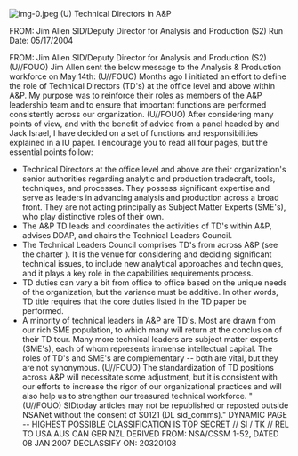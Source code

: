 ![img-0.jpeg](img-0.jpeg)
(U) Technical Directors in A\&P

FROM: Jim Allen
SID/Deputy Director for Analysis and Production (S2)
Run Date: 05/17/2004

FROM: Jim Allen
SID/Deputy Director for Analysis and Production (S2)
(U//FOUO) Jim Allen sent the below message to the Analysis \& Production workforce on May 14th:
(U//FOUO) Months ago I initiated an effort to define the role of Technical Directors (TD's) at the office level and above within A\&P. My purpose was to reinforce their roles as members of the A\&P leadership team and to ensure that important functions are performed consistently across our organization.
(U//FOUO) After considering many points of view, and with the benefit of advice from a panel headed by and Jack Israel, I have decided on a set of functions and responsibilities explained in a IU paper. I encourage you to read all four pages, but the essential points follow:

- Technical Directors at the office level and above are their organization's senior authorities regarding analytic and production tradecraft, tools, techniques, and processes. They possess significant expertise and serve as leaders in advancing analysis and production across a broad front. They are not acting principally as Subject Matter Experts (SME's), who play distinctive roles of their own.
- The A\&P TD leads and coordinates the activities of TD's within A\&P, advises DDAP, and chairs the Technical Leaders Council.
- The Technical Leaders Council comprises TD's from across A\&P (see the charter ). It is the venue for considering and deciding significant technical issues, to include new analytical approaches and techniques, and it plays a key role in the capabilities requirements process.
- TD duties can vary a bit from office to office based on the unique needs of the organization, but the variance must be additive. In other words, TD title requires that the core duties listed in the TD paper be performed.
- A minority of technical leaders in A\&P are TD's. Most are drawn from our rich SME population, to which many will return at the conclusion of their TD tour. Many more technical leaders are subject matter experts (SME's), each of whom represents immense intellectual capital. The roles of TD's and SME's are complementary -- both are vital, but they are not synonymous.
(U//FOUO) The standardization of TD positions across A\&P will necessitate some adjustment, but it is consistent with our efforts to increase the rigor of our organizational practices and will also help us to strengthen our treasured technical workforce.
"(U//FOUO) SIDtoday articles may not be republished or reposted outside NSANet without the consent of S0121 (DL sid_comms)."
DYNAMIC PAGE -- HIGHEST POSSIBLE CLASSIFICATION IS TOP SECRET // SI / TK // REL TO USA AUS CAN GBR NZL
DERIVED FROM: NSA/CSSM 1-52, DATED 08 JAN 2007 DECLASSIFY ON: 20320108
